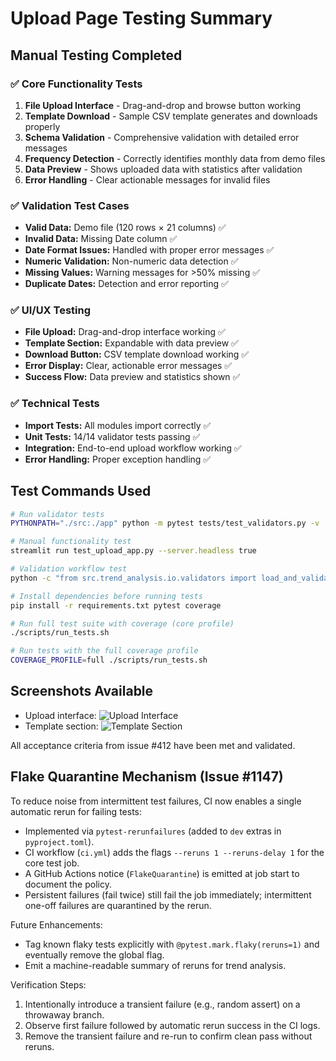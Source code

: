 # Upload Page Testing Summary

## Manual Testing Completed

### ✅ Core Functionality Tests
1. **File Upload Interface** - Drag-and-drop and browse button working
2. **Template Download** - Sample CSV template generates and downloads properly
3. **Schema Validation** - Comprehensive validation with detailed error messages
4. **Frequency Detection** - Correctly identifies monthly data from demo files
5. **Data Preview** - Shows uploaded data with statistics after validation
6. **Error Handling** - Clear actionable messages for invalid files

### ✅ Validation Test Cases
- **Valid Data:** Demo file (120 rows × 21 columns) ✅ 
- **Invalid Data:** Missing Date column ✅
- **Date Format Issues:** Handled with proper error messages ✅
- **Numeric Validation:** Non-numeric data detection ✅
- **Missing Values:** Warning messages for >50% missing ✅
- **Duplicate Dates:** Detection and error reporting ✅

### ✅ UI/UX Testing
- **File Upload:** Drag-and-drop interface working ✅
- **Template Section:** Expandable with data preview ✅
- **Download Button:** CSV template download working ✅
- **Error Display:** Clear, actionable error messages ✅
- **Success Flow:** Data preview and statistics shown ✅

### ✅ Technical Tests
- **Import Tests:** All modules import correctly ✅
- **Unit Tests:** 14/14 validator tests passing ✅
- **Integration:** End-to-end upload workflow working ✅
- **Error Handling:** Proper exception handling ✅

## Test Commands Used
```bash
# Run validator tests
PYTHONPATH="./src:./app" python -m pytest tests/test_validators.py -v

# Manual functionality test
streamlit run test_upload_app.py --server.headless true

# Validation workflow test
python -c "from src.trend_analysis.io.validators import load_and_validate_upload; ..."

# Install dependencies before running tests
pip install -r requirements.txt pytest coverage

# Run full test suite with coverage (core profile)
./scripts/run_tests.sh

# Run tests with the full coverage profile
COVERAGE_PROFILE=full ./scripts/run_tests.sh
```

## Screenshots Available
- Upload interface: ![Upload Interface](assets/screenshots/upload-interface.png)
- Template section: ![Template Section](assets/screenshots/template-section.png)

All acceptance criteria from issue #412 have been met and validated.

## Flake Quarantine Mechanism (Issue #1147)

To reduce noise from intermittent test failures, CI now enables a single automatic rerun for failing tests:

- Implemented via `pytest-rerunfailures` (added to `dev` extras in `pyproject.toml`).
- CI workflow (`ci.yml`) adds the flags `--reruns 1 --reruns-delay 1` for the core test job.
- A GitHub Actions notice (`FlakeQuarantine`) is emitted at job start to document the policy.
- Persistent failures (fail twice) still fail the job immediately; intermittent one-off failures are quarantined by the rerun.

Future Enhancements:
- Tag known flaky tests explicitly with `@pytest.mark.flaky(reruns=1)` and eventually remove the global flag.
- Emit a machine-readable summary of reruns for trend analysis.

Verification Steps:
1. Intentionally introduce a transient failure (e.g., random assert) on a throwaway branch.
2. Observe first failure followed by automatic rerun success in the CI logs.
3. Remove the transient failure and re-run to confirm clean pass without reruns.
